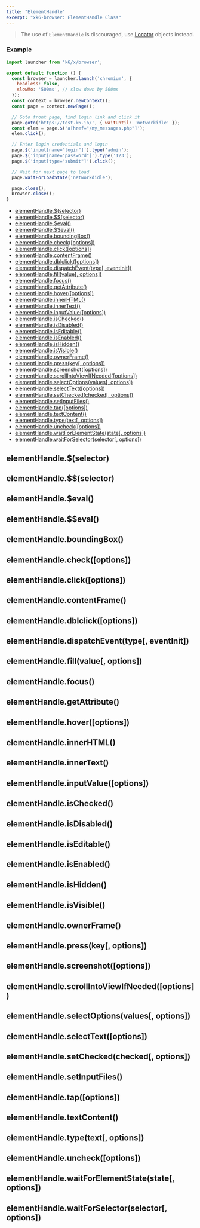 ```yaml
---
title: "ElementHandle"
excerpt: "xk6-browser: ElementHandle Class"
---
```


<Blockquote mod="warning">

The use of `ElementHandle` is discouraged, use [Locator](/javascript-api/xk6-browser/locator/) objects instead.

</Blockquote>

### Example

```javascript
import launcher from 'k6/x/browser';

export default function () {
  const browser = launcher.launch('chromium', {
    headless: false,
    slowMo: '500ms', // slow down by 500ms
  });
  const context = browser.newContext();
  const page = context.newPage();

  // Goto front page, find login link and click it
  page.goto('https://test.k6.io/', { waitUntil: 'networkidle' });
  const elem = page.$('a[href="/my_messages.php"]');
  elem.click();

  // Enter login credentials and login
  page.$('input[name="login"]').type('admin');
  page.$('input[name="password"]').type('123');
  page.$('input[type="submit"]').click();

  // Wait for next page to load
  page.waitForLoadState('networkdidle');

  page.close();
  browser.close();
}
```


- [elementHandle.$(selector)](#elementhandle---selector)
- [elementHandle.$$(selector)](#elementhandle----selector)
- [elementHandle.$eval()](#elementhandle--eval)
- [elementHandle.$$eval()](#elementhandle---eval)
- [elementHandle.boundingBox()](#elementhandle-boundingbox)
- [elementHandle.check([options])](#elementhandle-check-options)
- [elementHandle.click([options])](#elementhandle-click-options)
- [elementHandle.contentFrame()](#elementhandle-contentframe)
- [elementHandle.dblclick([options])](#elementhandle-dblclick-options)
- [elementHandle.dispatchEvent(type[, eventInit])](#elementhandle-dispatchevent-type-eventinit)
- [elementHandle.fill(value[, options])](#elementhandle-fill-value-options)
- [elementHandle.focus()](#elementhandle-focus)
- [elementHandle.getAttribute()](#elementhandle-getattribute)
- [elementHandle.hover([options])](#elementhandle-hover-options)
- [elementHandle.innerHTML()](#elementhandle-innerhtml)
- [elementHandle.innerText()](#elementhandle-innertext)
- [elementHandle.inputValue([options])](#elementhandle-inputvalue-options)
- [elementHandle.isChecked()](#elementhandle-ischecked)
- [elementHandle.isDisabled()](#elementhandle-isdisabled)
- [elementHandle.isEditable()](#elementhandle-iseditable)
- [elementHandle.isEnabled()](#elementhandle-isenabled)
- [elementHandle.isHidden()](#elementhandle-ishidden)
- [elementHandle.isVisible()](#elementhandle-isvisible)
- [elementHandle.ownerFrame()](#elementhandle-ownerframe)
- [elementHandle.press(key[, options])](#elementhandle-press-key-options)
- [elementHandle.screenshot([options])](#elementhandle-screenshot-options)
- [elementHandle.scrollIntoViewIfNeeded([options])](#elementhandle-scrollintoviewifneeded-options)
- [elementHandle.selectOptions(values[, options])](#elementhandle-selectoptions-values-options)
- [elementHandle.selectText([options])](#elementhandle-selecttext-options)
- [elementHandle.setChecked(checked[, options])](#elementhandle-setchecked-checked-options)
- [elementHandle.setInputFiles()](#elementhandle-setinputfiles)
- [elementHandle.tap([options])](#elementhandle-tap-options)
- [elementHandle.textContent()](#elementhandle-textcontent)
- [elementHandle.type(text[, options])](#elementhandle-type-text-options)
- [elementHandle.uncheck([options])](#elementhandle-uncheck-options)
- [elementHandle.waitForElementState(state[, options])](#elementhandle-waitforelementstate-state-options)
- [elementHandle.waitForSelector(selector[, options])](#elementhandle-waitforselector-selector-options)


## elementHandle.$(selector)
## elementHandle.$$(selector)
## elementHandle.$eval()
## elementHandle.$$eval()
## elementHandle.boundingBox()
## elementHandle.check([options])
## elementHandle.click([options])
## elementHandle.contentFrame()
## elementHandle.dblclick([options])
## elementHandle.dispatchEvent(type[, eventInit])
## elementHandle.fill(value[, options])
## elementHandle.focus()
## elementHandle.getAttribute()
## elementHandle.hover([options])
## elementHandle.innerHTML()
## elementHandle.innerText()
## elementHandle.inputValue([options])
## elementHandle.isChecked()
## elementHandle.isDisabled()
## elementHandle.isEditable()
## elementHandle.isEnabled()
## elementHandle.isHidden()
## elementHandle.isVisible()
## elementHandle.ownerFrame()
## elementHandle.press(key[, options])
## elementHandle.screenshot([options])
## elementHandle.scrollIntoViewIfNeeded([options])
## elementHandle.selectOptions(values[, options])
## elementHandle.selectText([options])
## elementHandle.setChecked(checked[, options])
## elementHandle.setInputFiles()
## elementHandle.tap([options])
## elementHandle.textContent()
## elementHandle.type(text[, options])
## elementHandle.uncheck([options])
## elementHandle.waitForElementState(state[, options])
## elementHandle.waitForSelector(selector[, options])




